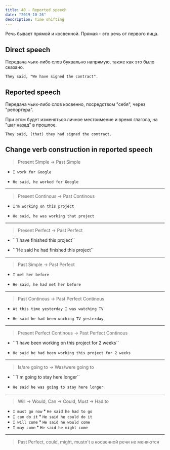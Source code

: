 ```yaml
---
title: 40 - Reported speech
date: "2019-10-26"
description: Time shifting
---
```


Речь бывает прямой и косвенной. Прямая - это речь от первого лица.

## Direct speech

Передача чьих-либо слов буквально напрямую, также как это было сказано.

```They said, "We have signed the contract".```

## Reported speech

Передача чьих-либо слов косвенно, посредством "себя", через "репортера".

При этом будет изменяться личное местоимение и время глагола, на "шаг назад" в прошлое.

```They said, (that) they had signed the contract.```

## Change verb construction in reported speech

> Present Simple -> Past Simple

* ```I work for Google```

* ```He said, he worked for Google```

---

> Present Continous -> Past Continous

* ```I'm working on this project```

* ```He said, he was working that project```

---

> Present Perfect -> Past Perfect

* ```I have finished this project``

* ```He said he had finished this project``

---

> Past Simple -> Past Perfect

* ```I met her before```

* ```He said, he had met her before```

---

> Past Continous -> Past Perfect Continous

* ```At this time yesterday I was watching TV```

* ```He said he had been waching TV yesterday```

---

> Present Perfect Continous -> Past Perfect Continous

* ```I have been working on this project for 2 weeks``

* ```He said he had been working this project for 2 weeks```

---

> Is/are going to -> Was/were going to

* ```I'm going to stay here longer``

* ```He said he was going to stay here longer```

---

> Will -> Would, Can -> Could, Must -> Had to

* ```I must go now```  * ```He said he had to go```
* ```I can do it```  * ```He said he could do it```
* ```I will come```  * ```He said he would come```
* ```I may come```  * ```He said he might come```

---

> Past Perfect, could, might, mustn't в косвенной речи не меняются